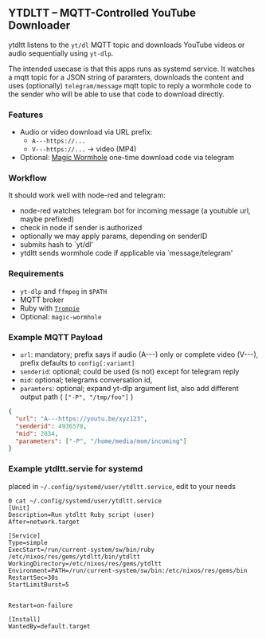 ## YTDLTT – MQTT-Controlled YouTube Downloader

ytdltt listens to the `yt/dl` MQTT topic and downloads YouTube videos
or audio sequentially using `yt-dlp`.

The intended usecase is that this apps runs as systemd service. It
watches a mqtt topic for a JSON string of paramters, downloads the
content and uses (optionally) `telegram/message` mqtt topic to reply a
wormhole code to the sender who will be able to use that code to
download directly.

### Features

- Audio or video download via URL prefix:
  - `A---https://...`
  - `V---https://...` → video (MP4)
- Optional: [Magic Wormhole](https://magic-wormhole.readthedocs.io/) one-time download code via telegram

### Workflow

It should work well with node-red and telegram:

* node-red watches telegram bot for incoming message (a youtuble url,
  maybe prefixed)
* check in node if sender is authorized
* optionally we may apply params, depending on senderID
* submits hash to `yt/dl'
* ytdltt sends wormhole code if applicable via `message/telegram'


### Requirements

- `yt-dlp` and `ffmpeg` in `$PATH`
- MQTT broker
- Ruby with [`Trompie`](https://github.com/entropie/trompie)
- Optional: `magic-wormhole`

### Example MQTT Payload

* `url`: mandatory; prefix says if audio (A---) only or complete video (V---), prefix defaults to `config[:variant]`
* `senderid`: optional; could be used (is not) except for telegram reply
* `mid`: optional; telegrams conversation id, 
* `paramters`: optional; expand yt-dlp argument list, also add different output path ( `["-P", "/tmp/foo"]` )

```json
{
  "url": "A---https://youtu.be/xyz123",
  "senderid": 4936578,
  "mid": 2834,
  "parameters": ["-P", "/home/media/mom/incoming"]
}
```

### Example ytdltt.servie for systemd

placed in `~/.config/systemd/user/ytdltt.service`, edit to your needs


    Θ cat ~/.config/systemd/user/ytdltt.service
    [Unit]
    Description=Run ytdltt Ruby script (user)
    After=network.target

    [Service]
    Type=simple
    ExecStart=/run/current-system/sw/bin/ruby /etc/nixos/res/gems/ytdltt/bin/ytdltt
    WorkingDirectory=/etc/nixos/res/gems/ytdltt
    Environment=PATH=/run/current-system/sw/bin:/etc/nixos/res/gems/bin
    RestartSec=30s
    StartLimitBurst=5


    Restart=on-failure

    [Install]
    WantedBy=default.target
